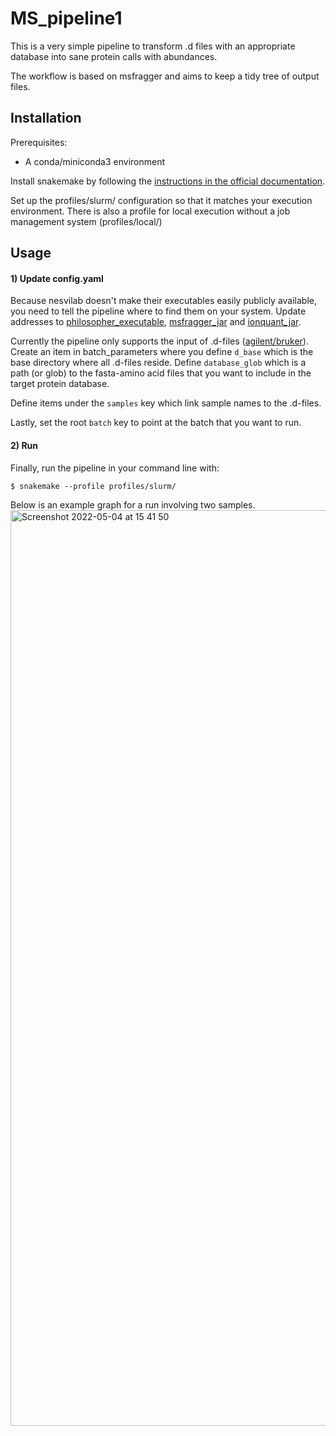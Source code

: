 # MS_pipeline1



This is a very simple pipeline to transform .d files with an appropriate database into sane protein calls with abundances.


The workflow is based on msfragger and aims to keep a tidy tree of output files.


## Installation

Prerequisites: 
  -  A conda/miniconda3 environment


Install snakemake by following the [instructions in the official documentation](https://snakemake.readthedocs.io/en/stable/getting_started/installation.html).

Set up the profiles/slurm/ configuration so that it matches your execution environment. There is also a profile for local execution without a job management system (profiles/local/)



## Usage

#### 1) Update config.yaml
Because nesvilab doesn't make their executables easily publicly available, you need to tell the pipeline where to find them on your system. Update addresses to [philosopher_executable](https://github.com/nesvilab/philosopher/releases/latest), [msfragger_jar](https://github.com/Nesvilab/MSFragger/wiki/Preparing-MSFragger#Downloading-MSFragger) and [ionquant_jar](https://github.com/Nesvilab/IonQuant#download). 


Currently the pipeline only supports the input of .d-files ([agilent/bruker](https://en.wikipedia.org/wiki/Mass_spectrometry_data_format#Proprietary_formats)). Create an item in batch_parameters where you define `d_base` which is the base directory where all .d-files reside. Define `database_glob` which is a path (or glob) to the fasta-amino acid files that you want to include in the target protein database.

Define items under the `samples` key which link sample names to the .d-files.

Lastly, set the root `batch` key to point at the batch that you want to run.

#### 2) Run

Finally, run the pipeline in your command line with:
```
$ snakemake --profile profiles/slurm/ 
```

Below is an example graph for a run involving two samples.
<img width="1465" alt="Screenshot 2022-05-04 at 15 41 50" src="https://user-images.githubusercontent.com/5913696/166693733-063ff92c-cd72-40fd-b49a-48d0fb1f897a.png">





